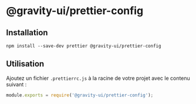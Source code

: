 # @gravity-ui/prettier-config

## Installation

```
npm install --save-dev prettier @gravity-ui/prettier-config
```

## Utilisation

Ajoutez un fichier `.prettierrc.js` à la racine de votre projet avec le contenu suivant :

```js
module.exports = require('@gravity-ui/prettier-config');
```